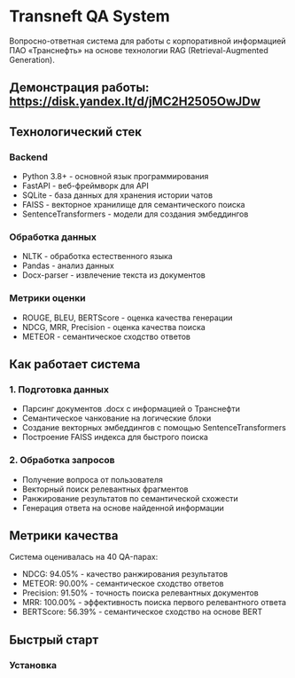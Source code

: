 # Transneft QA System

Вопросно-ответная система для работы с корпоративной информацией ПАО «Транснефть» на основе технологии RAG (Retrieval-Augmented Generation).

## Демонстрация работы: https://disk.yandex.lt/d/jMC2H2505OwJDw

## Технологический стек

### Backend
- Python 3.8+ - основной язык программирования
- FastAPI - веб-фреймворк для API
- SQLite - база данных для хранения истории чатов
- FAISS - векторное хранилище для семантического поиска
- SentenceTransformers - модели для создания эмбеддингов

### Обработка данных
- NLTK - обработка естественного языка
- Pandas - анализ данных
- Docx-parser - извлечение текста из документов

### Метрики оценки
- ROUGE, BLEU, BERTScore - оценка качества генерации
- NDCG, MRR, Precision - оценка качества поиска
- METEOR - семантическое сходство ответов

## Как работает система

### 1. Подготовка данных
- Парсинг документов .docx с информацией о Транснефти
- Семантическое чанкование на логические блоки
- Создание векторных эмбеддингов с помощью SentenceTransformers
- Построение FAISS индекса для быстрого поиска

### 2. Обработка запросов
- Получение вопроса от пользователя
- Векторный поиск релевантных фрагментов
- Ранжирование результатов по семантической схожести
- Генерация ответа на основе найденной информации

## Метрики качества

Система оценивалась на 40 QA-парах:

- NDCG: 94.05% - качество ранжирования результатов
- METEOR: 90.00% - семантическое сходство ответов
- Precision: 91.50% - точность поиска релевантных документов
- MRR: 100.00% - эффективность поиска первого релевантного ответа
- BERTScore: 56.39% - семантическое сходство на основе BERT

## Быстрый старт

### Установка
